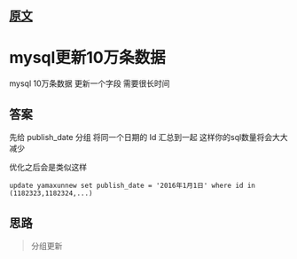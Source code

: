 
## [原文](https://segmentfault.com/q/1010000010462241)

# mysql更新10万条数据

mysql 10万条数据 更新一个字段 需要很长时间

## 答案

先给 publish_date 分组 将同一个日期的 Id 汇总到一起
这样你的sql数量将会大大减少

优化之后会是类似这样
```mysql
update yamaxunnew set publish_date = '2016年1月1日' where id in (1182323,1182324,...)
```

## 思路
> 分组更新



